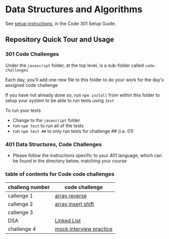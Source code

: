 # Data Structures and Algorithms

See [setup instructions](https://codefellows.github.io/setup-guide/code-301/2-code-challenges), in the Code 301 Setup Guide.

## Repository Quick Tour and Usage

### 301 Code Challenges

Under the `javascript` folder, at the top level, is a sub-folder called `code-challenges`

Each day, you'll add one new file to this folder to do your work for the day's assigned code challenge

If you have not already done so, run `npm install` from within this folder to setup your system to be able to run tests using `Jest`

To run your tests

- Change to the `javascript` folder
- run `npm test` to run all of the tests
- run `npm test ##` to only run tests for challenge ## (i.e. 01)

### 401 Data Structures, Code Challenges

- Please follow the instructions specific to your 401 language, which can be found in the directory below, matching your course

### table of contents for Code code challenges

| challeng number | code challenge                                                                              |
| --------------- | ------------------------------------------------------------------------------------------- |
| callenge 1      | [array reverse](./javascript/code-challenges/reverse-array/reverse-array.md)                |
| callenge 2      | [array insert shift](./javascript/code-challenges/array-insert-shift/array-insert-shift.md) |
| callenge 3      |                                                                                             |
| DSA             | [Linked List](./javascript/linked-list/linked-list.md)                                      |
| challenge 4     | [mock interview practice](./javascript/code-challenges/mock-interview/mock-interview.md)    |
